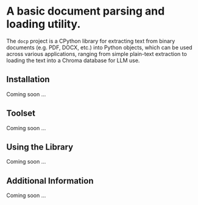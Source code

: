 # A basic document parsing and loading utility.

The ``docp`` project is a CPython library for extracting text from binary documents (e.g. PDF, DOCX, etc.) into Python objects, which can be used across various applications, ranging from simple plain-text extraction to loading the text into a Chroma database for LLM use.


## Installation
Coming soon ...


## Toolset
Coming soon ...


## Using the Library
Coming soon ...


## Additional Information
Coming soon ...

